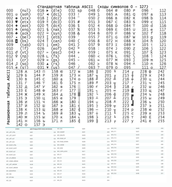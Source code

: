 <img align="center" alt="Preview" src="./preview/asciikeys.png"/>
<img align="center" alt="Preview" src="./preview/winkeys.png"/>